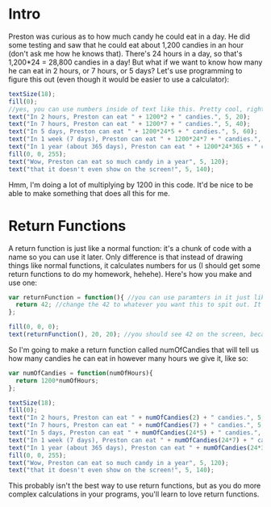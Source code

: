 # Intro
Preston was curious as to how much candy he could eat in a day. He did some testing and saw that he could eat about 1,200 candies in an hour (don't ask me how he knows that). There's 24 hours in a day, so that's 1,200*24 = 28,800 candies in a day! But what if we want to know how many he can eat in 2 hours, or 7 hours, or 5 days? Let's use programming to figure this out (even though it would be easier to use a calculator):
```js
textSize(18);
fill(0);
//yes, you can use numbers inside of text like this. Pretty cool, right?
text("In 2 hours, Preston can eat " + 1200*2 + " candies.", 5, 20);
text("In 7 hours, Preston can eat " + 1200*7 + " candies.", 5, 40);
text("In 5 days, Preston can eat " + 1200*24*5 + " candies.", 5, 60);
text("In 1 week (7 days), Preston can eat " + 1200*24*7 + " candies.", 5, 80);
text("In 1 year (about 365 days), Preston can eat " + 1200*24*365 + " candies.", 5, 100);
fill(0, 0, 255);
text("Wow, Preston can eat so much candy in a year", 5, 120);
text("that it doesn't even show on the screen!", 5, 140);
```
Hmm, I'm doing a lot of multiplying by 1200 in this code. It'd be nice to be able to make something that does all this for me.

# Return Functions
A return function is just like a normal function: it's a chunk of code with a name so you can use it later. Only difference is that instead of drawing things like normal functions, it calculates numbers for us (I should get some return functions to do my homework, hehehe). Here's how you make and use one:
```js
var returnFunction = function(){ //you can use paramters in it just like with normal functions
  return 42; //change the 42 to whatever you want this to spit out. It can also make it spit out text if you want.
};

fill(0, 0, 0);
text(returnFunction(), 20, 20); //you should see 42 on the screen, because that's what we told the return function to spit out.
```
So I'm going to make a return function called numOfCandies that will tell us how many candies he can eat in however many hours we give it, like so:
```js
var numOfCandies = function(numOfHours){
  return 1200*numOfHours;
};

textSize(18);
fill(0);
text("In 2 hours, Preston can eat " + numOfCandies(2) + " candies.", 5, 20);
text("In 7 hours, Preston can eat " + numOfCandies(7) + " candies.", 5, 40);
text("In 5 days, Preston can eat " + numOfCandies(24*5) + " candies.", 5, 60);
text("In 1 week (7 days), Preston can eat " + numOfCandies(24*7) + " candies.", 5, 80);
text("In 1 year (about 365 days), Preston can eat " + numOfCandies(24*365) + " candies.", 5, 100);
fill(0, 0, 255);
text("Wow, Preston can eat so much candy in a year", 5, 120);
text("that it doesn't even show on the screen!", 5, 140);
```
This probably isn't the best way to use return functions, but as you do more complex calculations in your programs, you'll learn to love return functions.
